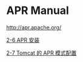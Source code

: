 # APR Manual

<http://apr.apache.org/>

[2-6 APR 安装](https://coding.imooc.com/lesson/186.html#mid=11486)

[2-7 Tomcat 的 APR 模式配置](https://coding.imooc.com/lesson/186.html#mid=11487)